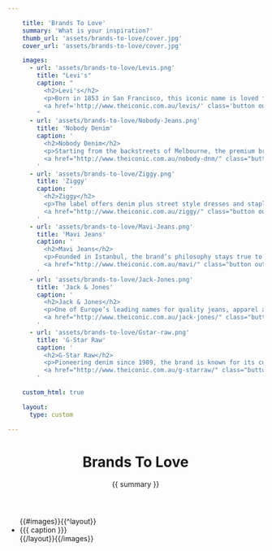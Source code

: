 ```yaml
---

    title: 'Brands To Love'
    summary: 'What is your inspiration?'
    thumb_url: 'assets/brands-to-love/cover.jpg'
    cover_url: 'assets/brands-to-love/cover.jpg'

    images:
      - url: 'assets/brands-to-love/Levis.png'
        title: "Levi's"
        caption: "
          <h2>Levi's</h2>
          <p>Born in 1853 in San Francisco, this iconic name is loved for its head-to-toe denim range, designed for the long haul.</p>
          <a href='http://www.theiconic.com.au/levis/' class='button outline' target='_blank'>SHOP NOW</a>
        "
      - url: 'assets/brands-to-love/Nobody-Jeans.png'
        title: 'Nobody Denim'
        caption: '
          <h2>Nobody Denim</h2>
          <p>Starting from the backstreets of Melbourne, the premium brand’s jeans, denim shorts and skirts are highly in demand.</p>
          <a href="http://www.theiconic.com.au/nobody-dnm/" class="button outline" target="_blank">SHOP NOW</a>
        '
      - url: 'assets/brands-to-love/Ziggy.png'
        title: 'Ziggy'
        caption: '
          <h2>Ziggy</h2>
          <p>The label offers denim plus street style dresses and staples inspired by Melbourne’s creative, art-infused alleyways.</p>
          <a href="http://www.theiconic.com.au/ziggy/" class="button outline" target="_blank">SHOP NOW</a>
        '
      - url: 'assets/brands-to-love/Mavi-Jeans.png'
        title: 'Mavi Jeans'
        caption: '
          <h2>Mavi Jeans</h2>
          <p>Founded in Istanbul, the brand’s philosophy stays true to creating the perfect fits for women around the world.</p>
          <a href="http://www.theiconic.com.au/mavi/" class="button outline" target="_blank">SHOP NOW</a>
        '
      - url: 'assets/brands-to-love/Jack-Jones.png'
        title: 'Jack & Jones'
        caption: '
          <h2>Jack & Jones</h2>
          <p>One of Europe’s leading names for quality jeans, apparel and street shoes with an urban edge.</p>
          <a href="http://www.theiconic.com.au/jack-jones/" class="button outline" target="_blank">SHOP NOW</a>
        '
      - url: 'assets/brands-to-love/Gstar-raw.png'
        title: 'G-Star Raw'
        caption: '
          <h2>G-Star Raw</h2>
          <p>Pioneering denim since 1989, the brand is known for its cutting-edge style and no-fuss quality jeans and apparel.</p>
          <a href="http://www.theiconic.com.au/g-starraw/" class="button outline" target="_blank">SHOP NOW</a>
        '

    custom_html: true

    layout:
      type: custom

---
```


<figure class="cover-area image" style="background-image: url({{ cover.url }})">
  <header>
    <h1 class="title">Brands To <b>Love</b></h1>
    <p class="summary">{{ summary }}</p>
  </header>
</figure>

<div class="content">
  <div class="body">
    <ul id="flip-cards" class="no-gutter">
      {{#images}}{{^layout}}
      <li class="event col half v-half" ontouchstart="this.classList.toggle('hover')" data-track="hotspot:click">
        <div href="#" class="flipper">
          <div class="image" style='background-image: url({{ url }})'></div>
          <div class="info"><div class="wrapper">{{{ caption }}}</div></div>
        </div>
      </li>
      {{/layout}}{{/images}}
    </ul>
  </div>
</div>
